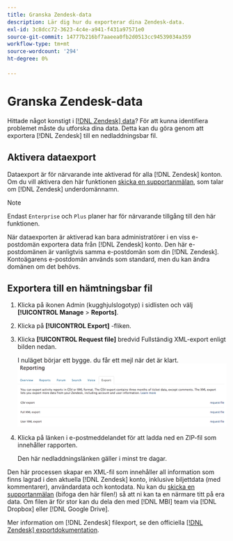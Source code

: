 ```yaml
---
title: Granska Zendesk-data
description: Lär dig hur du exporterar dina Zendesk-data.
exl-id: 3c8dcc72-3623-4c4e-a941-f431a97571e0
source-git-commit: 14777b216bf7aaeea0fb2d0513cc94539034a359
workflow-type: tm+mt
source-wordcount: '294'
ht-degree: 0%

---
```


# Granska Zendesk-data

Hittade något konstigt i [[!DNL Zendesk] data](../integrations/exp-zendesk-data.md)? För att kunna identifiera problemet måste du utforska dina data. Detta kan du göra genom att exportera [!DNL Zendesk] till en nedladdningsbar fil.

## Aktivera dataexport

Dataexport är för närvarande inte aktiverad för alla [!DNL Zendesk] konton. Om du vill aktivera den här funktionen [skicka en supportanmälan](https://experienceleague.adobe.com/docs/commerce-knowledge-base/kb/troubleshooting/miscellaneous/mbi-service-policies.html?lang=en), som talar om [!DNL Zendesk] underdomännamn.

>[!NOTE]
>
>Endast `Enterprise` och `Plus` planer har för närvarande tillgång till den här funktionen.

När dataexporten är aktiverad kan bara administratörer i en viss e-postdomän exportera data från [!DNL Zendesk] konto. Den här e-postdomänen är vanligtvis samma e-postdomän som din [!DNL Zendesk]. Kontoägarens e-postdomän används som standard, men du kan ändra domänen om det behövs.

## Exportera till en hämtningsbar fil

1. Klicka på ikonen Admin (kugghjulslogotyp) i sidlisten och välj **[!UICONTROL Manage** > **Reports]**.
1. Klicka på **[!UICONTROL Export]** -fliken.
1. Klicka **[!UICONTROL Request file]** bredvid Fullständig XML-export enligt bilden nedan.

   I nuläget börjar ett bygge. du får ett mejl när det är klart.
   ![reports_export_new.png](../../../assets/reports_export_new.png)

1. Klicka på länken i e-postmeddelandet för att ladda ned en ZIP-fil som innehåller rapporten.

   Den här nedladdningslänken gäller i minst tre dagar.

Den här processen skapar en XML-fil som innehåller all information som finns lagrad i den aktuella [!DNL Zendesk] konto, inklusive biljettdata (med kommentarer), användardata och kontodata. Nu kan du [skicka en supportanmälan](https://experienceleague.adobe.com/docs/commerce-knowledge-base/kb/troubleshooting/miscellaneous/mbi-service-policies.html?lang=en) (bifoga den här filen!) så att ni kan ta en närmare titt på era data. Om filen är för stor kan du dela den med [!DNL MBI] team via [!DNL Dropbox] eller [!DNL Google Drive].

Mer information om [!DNL Zendesk] filexport, se den officiella [[!DNL Zendesk] exportdokumentation](https://support.zendesk.com/hc/en-us/articles/4408886165402-Exporting-data-to-a-JSON-CSV-or-XML-file).
